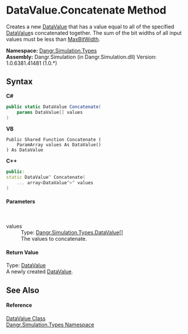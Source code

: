 # DataValue.Concatenate Method 
 

Creates a new <a href="T_Dangr_Simulation_Types_DataValue">DataValue</a> that has a value equal to all of the specified <a href="T_Dangr_Simulation_Types_DataValue">DataValue</a>s concatenated together. The sum of the bit widths of all input values must be less than <a href="F_Dangr_Simulation_Types_DataValue_MaxBitWidth">MaxBitWidth</a>.

**Namespace:**&nbsp;<a href="N_Dangr_Simulation_Types">Dangr.Simulation.Types</a><br />**Assembly:**&nbsp;Dangr.Simulation (in Dangr.Simulation.dll) Version: 1.0.6381.41481 (1.0.*)

## Syntax

**C#**<br />
``` C#
public static DataValue Concatenate(
	params DataValue[] values
)
```

**VB**<br />
``` VB
Public Shared Function Concatenate ( 
	ParamArray values As DataValue()
) As DataValue
```

**C++**<br />
``` C++
public:
static DataValue^ Concatenate(
	... array<DataValue^>^ values
)
```


#### Parameters
&nbsp;<dl><dt>values</dt><dd>Type: <a href="T_Dangr_Simulation_Types_DataValue">Dangr.Simulation.Types.DataValue</a>[]<br />The values to concatenate.</dd></dl>

#### Return Value
Type: <a href="T_Dangr_Simulation_Types_DataValue">DataValue</a><br />A newly created <a href="T_Dangr_Simulation_Types_DataValue">DataValue</a>.

## See Also


#### Reference
<a href="T_Dangr_Simulation_Types_DataValue">DataValue Class</a><br /><a href="N_Dangr_Simulation_Types">Dangr.Simulation.Types Namespace</a><br />